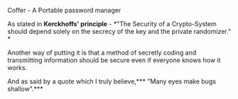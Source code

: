 Coffer - A Portable password manager 

As stated in **Kerckhoffs' principle** - *"The Security of a Crypto-System should depend solely on the  secrecy of the key and the private randomizer."
*

Another way of putting it is that a method of secretly coding and transmitting information should be secure even if everyone knows how it works.

And as said by a quote which I truly believe,*** "Many eyes make bugs shallow".***